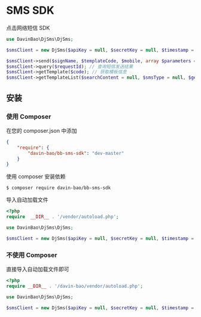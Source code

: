 # SMS SDK

点击网络短信 SDK

```php
use DavinBao\DjSms\DjSms;

$smsClient = new DjSms($apiKey = null, $secretKey = null, $timestamp = null);

$smsClient->send($signName, $templateCode, $mobile, array $parameters = []); // 发送短信
$smsClient->query($requestId); // 查询短信发送结果
$smsClient->getTemplate($code); // 获取模板信息
$smsClient->getTemplateList($searchContent = null, $smsType = null, $getPublic = null, $limit = null, $offset = null); // 获取模板列表
```

## 安装

### 使用 Composer
在您的 composer.json 中添加

```json
{
    "require": {
        "davin-bao/bb-sms-sdk": "dev-master"
    }
}
```
使用 composer 安装依赖

```
$ composer require davin-bao/bb-sms-sdk
```
导入自动加载文件

```php
<?php
require  __DIR__ . '/vendor/autoload.php';

use DavinBao\DjSms\DjSms;

$smsClient = new DjSms($apiKey = null, $secretKey = null, $timestamp = null);
```

### 不使用 Composer
直接导入自动加载文件即可
```php
<?php
require __DIR__ . '/davin-bao/vendor/autoload.php';

use DavinBao\DjSms\DjSms;

$smsClient = new DjSms($apiKey = null, $secretKey = null, $timestamp = null);
```